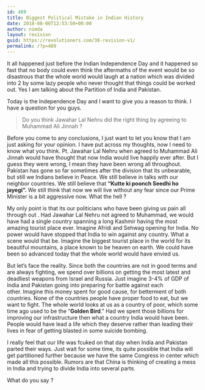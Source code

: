 ```yaml
---
id: 489
title: Biggest Political Mistake in Indian History
date: 2018-08-06T12:53:50+00:00
author: nimda
layout: revision
guid: https://revolutioners.com/38-revision-v1/
permalink: /?p=489
---
```

It all happened just before the Indian Independence Day and it happened so fast that no body could even think the aftermaths of the event would be so disastrous that the whole world would laugh at a nation which was divided into 2 by some lazy people who never thought that things could be worked out. Yes I am talking about the Partition of India and Pakistan.

<span id="more-1299"></span>Today is the Independence Day and I want to give you a reason to think. I have a question for you guys.

> Do you think Jawahar Lal Nehru did the right thing by agreeing to Muhammad Ali Jinnah ?

Before you come to any conclusions, I just want to let you know that I am just asking for your opinion. I have put across my thoughts, now I need to know what you think. Pt. Jawahar Lal Nehru when agreed to Muhammad Ali Jinnah would have thought that now India would live happily ever after. But I guess they were wrong, I mean they have been wrong all throughout. Pakistan has gone so far sometimes after the division that its unbearable, but still we Indians believe in Peace. We still believe in talks with our neighbor countries. We still believe that **“Kutte ki poonch Seedhi ho jayegi”.** We still think that now we will live without any fear since our Prime Minister is a bit aggressive now. What the hell ?

My only point is that its our politicians who have been giving us pain all through out . Had Jawahar Lal Nehru not agreed to Muhammad, we would have had a single country spanning a long Kashmir having the most amazing tourist place ever. Imagine Afridi and Sehwag opening for India. No power would have stopped that India to win against any country. What a scene would that be. Imagine the biggest tourist place in the world for its beautiful mountains, a place known to be heaven on earth. We could have been so advanced today that the whole world would have envied us.

But let’s face the reality. Since both the countries are not in good terms and are always fighting, we spend over billions on getting the most latest and deadliest weapons from Israel and Russia. Just imagine 3-4% of GDP of India and Pakistan going into preparing for battle against each other. Imagine this money spent for good cause, for betterment of both countries. None of the countries people have proper food to eat, but we want to fight. The whole world looks at us as a country of poor, which some time ago used to be the “**Golden Bird**.” Had we spent those billions for improving our infrastructure then what a country India would have been. People would have lead a life which they deserve rather than leading their lives in fear of getting blasted in some suicide bombing.

I really feel that our life was fcuked on that day when India and Pakistan parted their ways. Just wait for some time, its quite possible that India will get partitioned further because we have the same Congress in center which made all this possible. Rumors are that China is thinking of creating a mess in India and trying to divide India into several parts.

What do you say ?